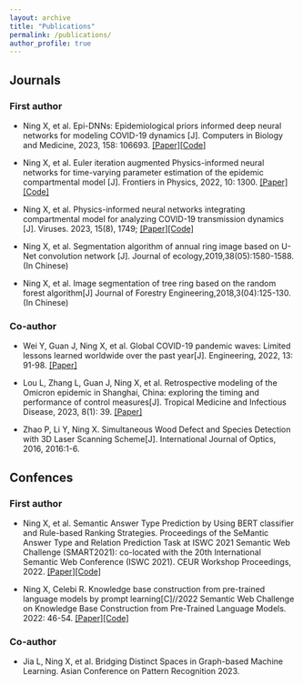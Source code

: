 ```yaml
---
layout: archive
title: "Publications"
permalink: /publications/
author_profile: true
---
```


## Journals
### First author
* Ning X, et al. Epi-DNNs: Epidemiological priors informed deep neural networks for modeling COVID-19 dynamics [J]. Computers in Biology and Medicine, 2023, 158: 106693. [[Paper]](https://www.sciencedirect.com/science/article/pii/S0010482523001580)[[Code]]()

* Ning X, et al. Euler iteration augmented Physics-informed neural networks for time-varying parameter estimation of the epidemic compartmental model [J]. Frontiers in Physics, 2022, 10: 1300. [[Paper]](https://www.frontiersin.org/articles/10.3389/fphy.2022.1062554/full)[[Code]]()

* Ning X, et al. Physics-informed neural networks integrating compartmental model for analyzing COVID-19 transmission dynamics [J]. Viruses. 2023, 15(8), 1749; [[Paper]](https://www.mdpi.com/1999-4915/15/8/1749)[[Code]]()

* Ning X, et al. Segmentation algorithm of annual ring image based on U-Net convolution network [J]. Journal of ecology,2019,38(05):1580-1588. (In Chinese)
* Ning X, et al. Image segmentation of tree ring based on the random forest algorithm[J] Journal of Forestry Engineering,2018,3(04):125-130. (In Chinese)

### Co-author
* Wei Y, Guan J, Ning X, et al. Global COVID-19 pandemic waves: Limited lessons learned worldwide over the past year[J]. Engineering, 2022, 13: 91-98. [[Paper]](https://www.sciencedirect.com/science/article/pii/S2095809921003532)

* Lou L, Zhang L, Guan J, Ning X, et al. Retrospective modeling of the Omicron epidemic in Shanghai, China: exploring the timing and performance of control measures[J]. Tropical Medicine and Infectious Disease, 2023, 8(1): 39. [[Paper]](https://www.mdpi.com/2414-6366/8/1/39)

* Zhao P, Li Y, Ning X. Simultaneous Wood Defect and Species Detection with 3D Laser Scanning Scheme[J]. International Journal of Optics, 2016, 2016:1-6.


## Confences
### First author
* Ning X, et al. Semantic Answer Type Prediction by Using BERT classifier and Rule-based Ranking Strategies. Proceedings of the SeMantic Answer Type and Relation Prediction Task at ISWC 2021 Semantic Web Challenge (SMART2021): co-located with the 20th International Semantic Web Conference (ISWC 2021). CEUR Workshop Proceedings, 2022. [[Paper]](https://ceur-ws.org/Vol-3119/paper7.pdf)[[Code]]()

* Ning X, Celebi R. Knowledge base construction from pre-trained language models by prompt learning[C]//2022 Semantic Web Challenge on Knowledge Base Construction from Pre-Trained Language Models. 2022: 46-54. [[Paper]](https://ceur-ws.org/Vol-3274/paper4.pdf)[[Code]]()

### Co-author
* Jia L, Ning X, et al. Bridging Distinct Spaces in Graph-based Machine Learning. Asian Conference on Pattern Recognition 2023.

<!-- -  -->



<!-- {% if author.googlescholar %}
  You can also find my articles on <u><a href="{{author.googlescholar}}">my Google Scholar profile</a>.</u>
{% endif %}

{% include base_path %}

{% for post in site.publications reversed %}
  {% include archive-single.html %}
{% endfor %} -->
